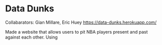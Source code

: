# Data Dunks

Collabarators: Gian Millare, Eric Huey
https://data-dunks.herokuapp.com/

Made a website that allows users to pit NBA players present and past against each other. Using 
